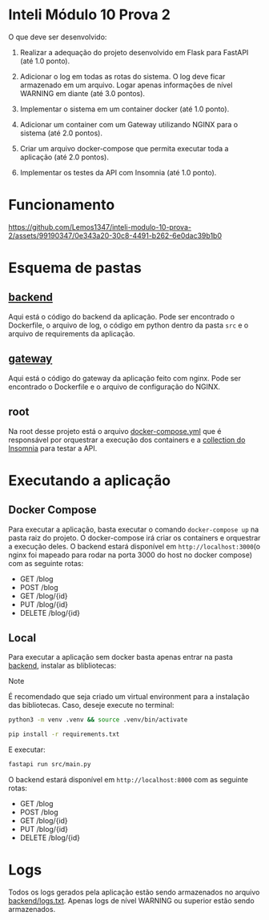 # Inteli Módulo 10 Prova 2

O que deve ser desenvolvido:

1. Realizar a adequação do projeto desenvolvido em Flask para FastAPI (até 1.0 ponto).

2. Adicionar o log em todas as rotas do sistema. O log deve ficar armazenado em um arquivo. Logar apenas informações de nível WARNING em diante (até 3.0 pontos).

3. Implementar o sistema em um container docker (até 1.0 ponto).

4. Adicionar um container com um Gateway utilizando NGINX para o sistema (até 2.0 pontos).

5. Criar um arquivo docker-compose que permita executar toda a aplicação (até 2.0 pontos).

6. Implementar os testes da API com Insomnia (até 1.0 ponto).

# Funcionamento

https://github.com/Lemos1347/inteli-modulo-10-prova-2/assets/99190347/0e343a20-30c8-4491-b262-6e0dac39b1b0

# Esquema de pastas

## [backend](./backend/)

Aqui está o código do backend da aplicação. Pode ser encontrado o Dockerfile, o arquivo de log, o código em python dentro da pasta `src` e o arquivo de requirements da aplicação.

## [gateway](./gateway/)

Aqui está o código do gateway da aplicação feito com nginx. Pode ser encontrado o Dockerfile e o arquivo de configuração do NGINX.

## root

Na root desse projeto está o arquivo [docker-compose.yml](./docker-compose.yml) que é responsável por orquestrar a execução dos containers e a [collection do Insomnia](./Insomnia_collection.json) para testar a API.

# Executando a aplicação

## Docker Compose

Para executar a aplicação, basta executar o comando `docker-compose up` na pasta raiz do projeto. O docker-compose irá criar os containers e orquestrar a execução deles. O backend estará disponível em `http://localhost:3000`(o nginx foi mapeado para rodar na porta 3000 do host no docker compose) com as seguinte rotas:

- GET /blog
- POST /blog
- GET /blog/{id}
- PUT /blog/{id}
- DELETE /blog/{id}

## Local

Para executar a aplicação sem docker basta apenas entrar na pasta [backend](./backend/), instalar as blibliotecas:

>[!NOTE]
> É recomendado que seja criado um virtual environment para a instalação das bibliotecas. Caso, deseje execute no terminal:
> ```bash
> python3 -m venv .venv && source .venv/bin/activate
> ```

```bash
pip install -r requirements.txt
```

E executar:

```bash
fastapi run src/main.py
```

O backend estará disponível em `http://localhost:8000` com as seguinte rotas:

- GET /blog
- POST /blog
- GET /blog/{id}
- PUT /blog/{id}
- DELETE /blog/{id}

# Logs

Todos os logs gerados pela aplicação estão sendo armazenados no arquivo [backend/logs.txt](./backend/logs.txt). Apenas logs de nível WARNING ou superior estão sendo armazenados.
